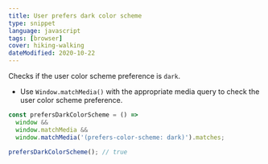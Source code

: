 ```yaml
---
title: User prefers dark color scheme
type: snippet
language: javascript
tags: [browser]
cover: hiking-walking
dateModified: 2020-10-22
---
```


Checks if the user color scheme preference is `dark`.

- Use `Window.matchMedia()` with the appropriate media query to check the user color scheme preference.

```js
const prefersDarkColorScheme = () =>
  window &&
  window.matchMedia &&
  window.matchMedia('(prefers-color-scheme: dark)').matches;
```

```js
prefersDarkColorScheme(); // true
```
